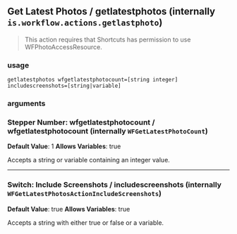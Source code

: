 
## Get Latest Photos / getlatestphotos (internally `is.workflow.actions.getlastphoto`)


> This action requires that Shortcuts has permission to use WFPhotoAccessResource.

### usage
`getlatestphotos wfgetlatestphotocount=[string integer] includescreenshots=[string|variable]`

### arguments
### Stepper Number: wfgetlatestphotocount / wfgetlatestphotocount (internally `WFGetLatestPhotoCount`)
**Default Value**: 1
**Allows Variables**: true


Accepts a string 
or variable
containing an integer value.

---

### Switch: Include Screenshots / includescreenshots (internally `WFGetLatestPhotosActionIncludeScreenshots`)
**Default Value**: true
**Allows Variables**: true


Accepts a string with either true or false
or a variable.
